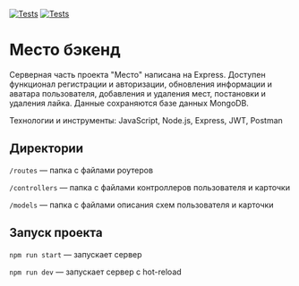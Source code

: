 [![Tests](../../actions/workflows/tests-13-sprint.yml/badge.svg)](../../actions/workflows/tests-13-sprint.yml) [![Tests](../../actions/workflows/tests-14-sprint.yml/badge.svg)](../../actions/workflows/tests-14-sprint.yml)
# Место бэкенд

Серверная часть проекта "Место" написана на Express. 
Доступен функционал регистрации и авторизации, обновления информации и аватара пользователя, добавления и удаления мест, постановки и удаления лайка. 
Данные сохраняются базе данных MongoDB.

Технологии и инструменты: JavaScript, Node.js, Express, JWT, Postman

## Директории

`/routes` — папка с файлами роутеров

`/controllers` — папка с файлами контроллеров пользователя и карточки

`/models` — папка с файлами описания схем пользователя и карточки

## Запуск проекта

`npm run start` — запускает сервер

`npm run dev` — запускает сервер с hot-reload

